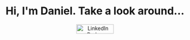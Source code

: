 <div id="header" align="center">
  
  <h1>
  Hi, I'm Daniel. Take a look around...
  </h1>
  
  <div id="badges"
    <a href="www.linkedin.com/in/danielclough86">
    <img src="https://img.shields.io/badge/LinkedIn-blue?style=plastic&logo=linkedin&logoColor=white" alt="LinkedIn Badge" width="100" height="25"/>
     </a>
  </div>

  </div>
